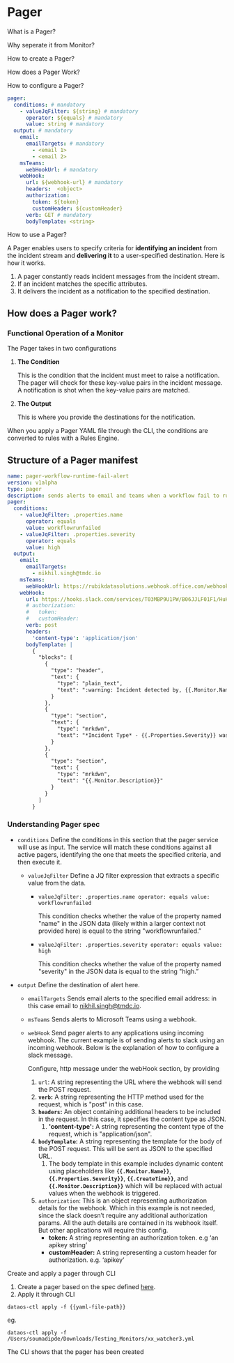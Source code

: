 # Pager

What is a Pager?


Why seperate it from Monitor?


How to create a Pager?


How does a Pager Work?


How to configure a Pager?

```yaml title="pager_advanced_configuration.yaml"
pager:
  conditions: # mandatory
    - valueJqFilter: ${string} # mandatory
      operator: ${equals} # mandatory
      value: string # mandatory
  output: # mandatory
    email: 
      emailTargets: # mandatory
        - <email 1>
        - <email 2>
    msTeams: 
      webHookUrl: # mandatory
    webHook: 
      url: ${webhook-url} # mandatory
      headers:  <object>
      authorization: 
        token: ${token}
        customHeader: ${customHeader}
      verb: GET # mandatory
      bodyTemplate: <string> 
```




How to use a Pager?



A Pager enables users to specify criteria for **identifying an incident** from the incident stream and **delivering it** to a user-specified destination. Here is how it works.

1. A pager constantly reads incident messages from the incident stream.
2. If an incident matches the specific attributes.
3. It delivers the incident as a notification to the specified destination.

## How does a Pager work?

### Functional Operation of a Monitor

The Pager takes in two configurations

1. **The Condition**
    
    This is the condition that the incident must meet to raise a notification. The pager will check for these key-value pairs in the incident message. A notification is shot when the key-value pairs are matched.
    
2. **The Output**
    
    This is where you provide the destinations for the notification.
    

When you apply a Pager YAML file through the CLI, the conditions are converted to rules with a Rules Engine.

## Structure of a Pager manifest

```yaml
name: pager-workflow-runtime-fail-alert
version: v1alpha
type: pager
description: sends alerts to email and teams when a workflow fail to run.
pager:
  conditions:
    - valueJqFilter: .properties.name
      operator: equals
      value: workflowrunfailed
    - valueJqFilter: .properties.severity
      operator: equals
      value: high
  output:
    email:
      emailTargets:
        - nikhil.singh@tmdc.io
    msTeams:
      webHookUrl: https://rubikdatasolutions.webhook.office.com/webhookb2/7c004d4a-6898-4def-bdc9-de2a25273d5b@2e22bdde-3ec2-43f5-bf92-78e9f35a44fb/IncomingWebhook/f2941ebdd68e4ed18e297a9626033dd0/671804a0-c038-4e23-8ddd-f5990f82f548
    webHook: 
      url: https://hooks.slack.com/services/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
      # authorization:
      #   token: 
      #   customHeader: 
      verb: post
      headers:
        'content-type': 'application/json'
      bodyTemplate: |
        {
          "blocks": [
            {
              "type": "header",
              "text": {
                "type": "plain_text",
                "text": ":warning: Incident detected by, {{.Monitor.Name}}!"
              }
            },
            {
              "type": "section",
              "text": {
                "type": "mrkdwn",
                "text": "*Incident Type* - {{.Properties.Severity}} was observed at *Publish Time* - {{.CreateTime}}"
              }
            },
            {
              "type": "section",
              "text": {
                "type": "mrkdwn",
                "text": "{{.Monitor.Description}}"
              }
            }
          ]
        }
```

### Understanding Pager spec

- `conditions` Define the conditions in this section that the pager service will use as input. The service will match these conditions against all active pagers, identifying the one that meets the specified criteria, and then execute it.
    - `valueJqFilter` Define a JQ filter expression that extracts a specific value from the data.
        - `valueJqFilter: .properties.name
        operator: equals
        value: workflowrunfailed`
            
            This condition checks whether the value of the property named "name" in the JSON data (likely within a larger context not provided here) is equal to the string "workflowrunfailed.”
            
        - `valueJqFilter: .properties.severity
        operator: equals
        value: high`
            
            This condition checks whether the value of the property named "severity" in the JSON data is equal to the string "high.”
            
- `output` Define the destination of alert here.
    - `emailTargets` Sends email alerts to the specified email address: in this case email to nikhil.singh@tmdc.io.
    - `msTeams` Sends alerts to Microsoft Teams using a webhook.
    - `webHook` Send pager alerts to any applications using incoming webhook. The current example is of sending alerts to slack using an incoming webhook. Below is the explanation of how to configure a slack message.
        
        Configure, http message under the webHook section, by providing 
        
        1. `url`: A string representing the URL where the webhook will send the POST request.
        2. **`verb`:** A string representing the HTTP method used for the request, which is "post" in this case.
        3. **`headers`:** An object containing additional headers to be included in the request. In this case, it specifies the content type as JSON.
            1. **'content-type':** A string representing the content type of the request, which is "application/json".
        4. **`bodyTemplate`:** A string representing the template for the body of the POST request. This will be sent as JSON to the specified URL. 
            1. The body template in this example includes dynamic content using placeholders like **`{{.Monitor.Name}}`**, **`{{.Properties.Severity}}`**, **`{{.CreateTime}}`**, and **`{{.Monitor.Description}}`** which will be replaced with actual values when the webhook is triggered.
        5. `authorization`: This is an object representing authorization details for the webhook. Which in this example is not needed, since the slack doesn’t require any additional authorization params. All the auth details are contained in its webhook itself. But other applications will require this config.
            - **token:** A string representing an authorization token. e.g ‘an apikey string’
            - **customHeader:** A string representing a custom header for authorization. e.g. ‘apikey’

Create and apply a pager through CLI

1. Create a pager based on the spec defined [here](https://www.notion.so/Pager-2-0-954f5ca4834c419ba490f3ca707d5479?pvs=21).
2. Apply it through CLI

```shell
dataos-ctl apply -f {{yaml-file-path}}
```
eg.

```shell
dataos-ctl apply -f /Users/soumadipde/Downloads/Testing_Monitors/xx_watcher3.yml
```

The CLI shows that the pager has been created


